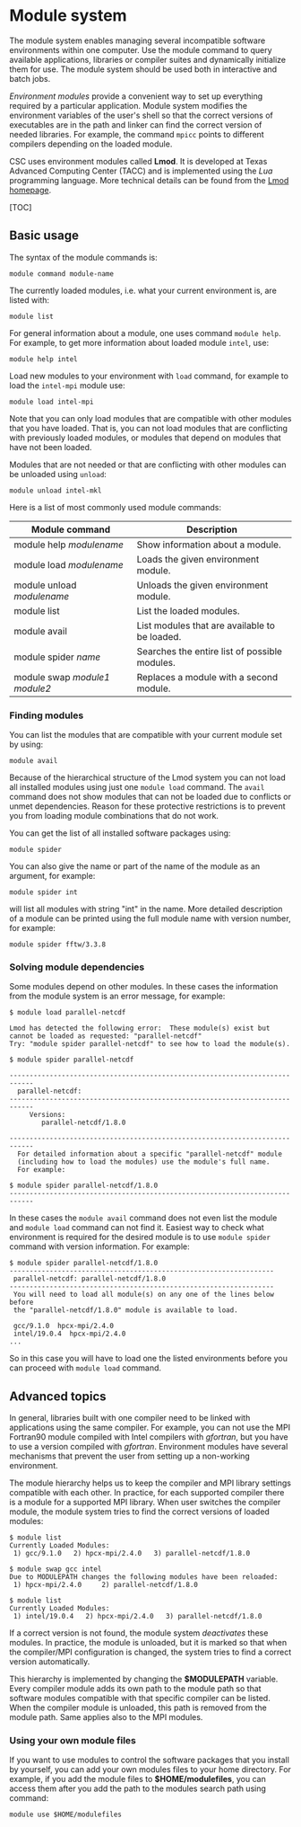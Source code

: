 # Module system

The module system enables managing several incompatible software environments
within one computer. Use the module command to query available applications,
libraries or compiler suites and dynamically initialize them for use.
The module system should be used both in interactive and batch jobs.

*Environment modules* provide a convenient way to set up everything
required by a particular application. Module system modifies the
environment variables of the user's shell so that the correct versions
of executables are in the path and linker can find the correct version
of needed libraries. For example, the command `mpicc` points to
different compilers depending on the loaded module.

CSC uses environment modules called
**Lmod**. It is developed at Texas Advanced Computing Center (TACC) and
is implemented using the *Lua* programming language. More technical
details can be found from the [Lmod homepage].

[TOC]

## Basic usage

The syntax of the module commands is:

```text
module command module-name
```

The currently loaded modules, i.e. what your current environment is,
are listed with:

```text
module list
```

For general information about a module, one uses command `module help`. For
example, to get more information about loaded module `intel`, use:

```text
module help intel
```

Load new modules to your environment with `load` command, for
example to load the `intel-mpi` module use:

```text
module load intel-mpi
```

Note that you can only load modules that are compatible with other
modules that you have loaded. That is, you can not load modules that are
conflicting with previously loaded modules, or modules that depend on
modules that have not been loaded.

Modules that are not needed or that are conflicting with other modules
can be unloaded using `unload`:

```text
module unload intel-mkl
```

Here is a list of most commonly used module commands:

|  Module command               |  Description                                  |
|-------------------------------|-----------------------------------------------|
| module help *modulename*      | Show information about a module.              |
| module load *modulename*      | Loads the given environment module.           |
| module unload *modulename*    | Unloads the given environment module.         |
| module list                   | List the loaded modules.                      |
| module avail                  | List modules that are available to be loaded. |
| module spider *name*          | Searches the entire list of possible modules. |
| module swap *module1 module2* | Replaces a module with a second module.       |

### Finding modules

You can list the modules that are compatible with your current module
set by using:

```text
module avail
```

Because of the hierarchical structure of the Lmod system you can not
load all installed modules using just one `module load` command. The
`avail` command does not show modules that can not be loaded due to
conflicts or unmet dependencies. Reason for these protective
restrictions is to prevent you from loading module combinations that do
not work.

You can get the list of all installed software packages using:

```text
module spider
```

You can also give the name or part of the name of the module as an
argument, for example:

```text
module spider int
```

will list all modules with string "int" in the name. More detailed
description of a module can be printed using the full module name with
version number, for example:

```text
module spider fftw/3.3.8
```

### Solving module dependencies

Some modules depend on other modules. In these cases the
information from the module system is an error message, for example:

```text
$ module load parallel-netcdf

Lmod has detected the following error:  These module(s) exist but
cannot be loaded as requested: "parallel-netcdf"
Try: "module spider parallel-netcdf" to see how to load the module(s).

$ module spider parallel-netcdf

----------------------------------------------------------------------------
  parallel-netcdf:
----------------------------------------------------------------------------
     Versions:
        parallel-netcdf/1.8.0

----------------------------------------------------------------------------
  For detailed information about a specific "parallel-netcdf" module
  (including how to load the modules) use the module's full name.
  For example:

$ module spider parallel-netcdf/1.8.0
----------------------------------------------------------------------------
```

In these cases the
`module avail` command does not even list the module and `module load`
command can not find it. Easiest way to check what environment is
required for the desired module is to use `module spider` command with
version information. For example:

```text
$ module spider parallel-netcdf/1.8.0
------------------------------------------------------------------
 parallel-netcdf: parallel-netcdf/1.8.0
------------------------------------------------------------------
 You will need to load all module(s) on any one of the lines below before
 the "parallel-netcdf/1.8.0" module is available to load.

 gcc/9.1.0  hpcx-mpi/2.4.0
 intel/19.0.4  hpcx-mpi/2.4.0
...
```

So in this case you will have to load one the listed environments before
you can proceed with `module load` command.

## Advanced topics

In general, libraries built with one compiler need to be linked with
applications using the same compiler. For example, you can not use the
MPI Fortran90 module compiled with Intel compilers with *gfortran*, but
you have to use a version compiled with *gfortran*. Environment modules
have several mechanisms that prevent the user from setting up a
non-working environment.

The module hierarchy helps us to keep the compiler and MPI library
settings compatible with each other. In practice, for each supported
compiler there is a module for a supported MPI library. When user
switches the compiler module, the module system tries to find the
correct versions of loaded modules:

```text
$ module list
Currently Loaded Modules:
 1) gcc/9.1.0   2) hpcx-mpi/2.4.0   3) parallel-netcdf/1.8.0

$ module swap gcc intel
Due to MODULEPATH changes the following modules have been reloaded:
 1) hpcx-mpi/2.4.0     2) parallel-netcdf/1.8.0

$ module list
Currently Loaded Modules:
 1) intel/19.0.4   2) hpcx-mpi/2.4.0   3) parallel-netcdf/1.8.0
```

If a correct version is not found, the module system *deactivates* these
modules. In practice, the module is unloaded, but it is marked so that
when the compiler/MPI configuration is changed, the system tries to find
a correct version automatically.

This hierarchy is implemented by changing the **$MODULEPATH** variable.
Every compiler module adds its own path to the module path so that
software modules compatible with that specific compiler can be listed.
When the compiler module is unloaded, this path is removed from the
module path. Same applies also to the MPI modules.

### Using your own module files

If you want to use modules to control the software packages that you
install by yourself, you can add your own modules files to your home
directory. For example, if you add the module files to
**$HOME/modulefiles**, you can access them after you add the path to the
modules search path using command:

```text
module use $HOME/modulefiles
```

  [Lmod homepage]: https://lmod.readthedocs.io/en/latest/

